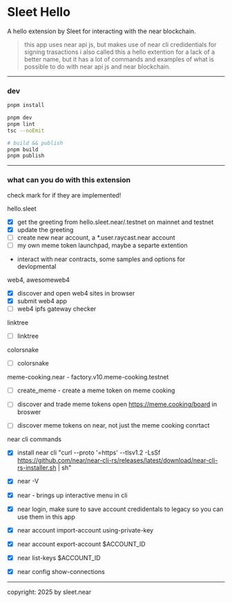 # Sleet Hello

A hello extension by Sleet for interacting with the near blockchain.

> this app uses near api js, but makes use of near cli credidentials for signing trasactions
> i also called this a hello extention for a lack of a better name, but it has a lot of commands and examples of what is possible to do with near api js and near blockchain.

---

### dev

```sh
pnpm install

pnpm dev
pnpm lint
tsc --noEmit

# build && publish
pnpm build
pnpm publish
```

---

### what can you do with this extension
check mark for if they are implemented!

hello.sleet
- [x] get the greeting from hello.sleet.near/.testnet on mainnet and testnet
- [X] update the greeting
- [ ] create new near account, a *.user.raycast.near account
- [ ] my own meme token launchpad, maybe a separte extention
- interact with near contracts, some samples and options for devlopmental

web4, awesomeweb4
- [x] discover and open web4 sites in browser
- [x] submit web4 app
- [ ] web4 ipfs gateway checker

linktree
- [ ] linktree

colorsnake
- [ ] colorsnake

meme-cooking.near - factory.v10.meme-cooking.testnet
- [ ] create_meme - create a meme token on meme cooking
- [ ] discover and trade meme tokens open https://meme.cooking/board in broswer
- [ ] discover meme tokens on near, not just the meme cooking conrtact


near cli commands
- [x] install near cli "curl --proto '=https' --tlsv1.2 -LsSf https://github.com/near/near-cli-rs/releases/latest/download/near-cli-rs-installer.sh | sh"
- [x] near -V
- [x] near - brings up interactive menu in cli
- [x] near login, make sure to save account credidentals to legacy so you can use them in this app
- [x] near account import-account using-private-key
- [x] near account export-account $ACCOUNT_ID
- [x] near list-keys $ACCOUNT_ID
- [x] near config show-connections



---

copyright: 2025 by sleet.near